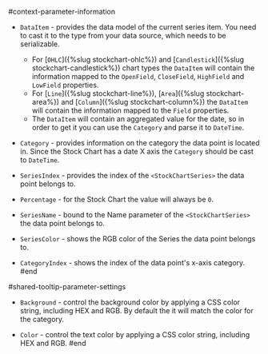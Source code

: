 #context-parameter-information
* `DataItem` - provides the data model of the current series item. You need to cast it to the type from your data source, which needs to be serializable.
    * For [`OHLC`]({%slug stockchart-ohlc%}) and [`Candlestick`]({%slug stockchart-candlestick%}) chart types the `DataItem` will contain the information mapped to the `OpenField`, `CloseField`, `HighField` and `LowField` properties.
    * For [`Line`]({%slug stockchart-line%}), [`Area`]({%slug stockchart-area%}) and [`Column`]({%slug stockchart-column%}) the `DataItem` will contain the information mapped to the `Field` properties.
    * The `DataItem` will contain an aggregated value for the date, so in order to get it you can use the `Category` and parse it to `DateTime`.

* `Category` - provides information on the category the data point is located in. Since the Stock Chart has a date X axis the `Category` should be cast to `DateTime`.

* `SeriesIndex` - provides the index of the `<StockChartSeries>` the data point belongs to.

* `Percentage` - for the Stock Chart the value will always be `0`.

* `SeriesName` - bound to the Name parameter of the `<StockChartSeries>` the data point belongs to.

* `SeriesColor` - shows the RGB color of the Series the data point belongs to.

* `CategoryIndex` - shows the index of the data point's x-axis category.
#end


#shared-tooltip-parameter-settings
* `Background` - control the background color by applying a CSS color string, including HEX and RGB. By default the it will match the color for the category.

* `Color` - control the text color by applying a CSS color string, including HEX and RGB.
#end
